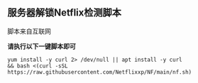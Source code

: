 **服务器解锁Netflix检测脚本**
----------------

脚本来自互联网

**请执行以下一键脚本即可**

    yum install -y curl 2> /dev/null || apt install -y curl
    && bash <(curl -sSL https://raw.githubusercontent.com/Netflixxp/NF/main/nf.sh)
